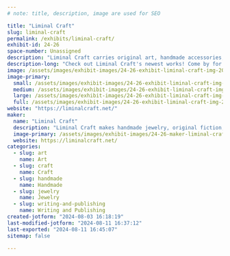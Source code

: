 ```yaml
---
# note: title, description, image are used for SEO

title: "Liminal Craft"
slug: liminal-craft
permalink: /exhibits/liminal-craft/
exhibit-id: 24-26
space-number: Unassigned
description: "Liminal Craft carries original art, handmade accessories, pinback buttons, and fandom history zines."
description-long: "Check out Liminal Craft's newest works! Come by for a chat about fandom lore and online research, or look at our newest art prints, keychains, buttons, and more!"
image: /assets/images/exhibit-images/24-26-exhibit-liminal-craft-img-20240705-110836802-large.jpg
image-primary: 
  small: /assets/images/exhibit-images/24-26-exhibit-liminal-craft-img-20240705-110836802-small.jpg
  medium: /assets/images/exhibit-images/24-26-exhibit-liminal-craft-img-20240705-110836802-medium.jpg
  large: /assets/images/exhibit-images/24-26-exhibit-liminal-craft-img-20240705-110836802-large.jpg
  full: /assets/images/exhibit-images/24-26-exhibit-liminal-craft-img-20240705-110836802-full.jpg
website: "https://liminalcraft.net/"
maker: 
  name: "Liminal Craft"
  description: "Liminal Craft makes handmade jewelry, original fiction, fandom history zines, and art prints. Want to learn about filk music? Curious about fandom in the days of Usenet? Come see our guide to finding fanlore on the Internet!"
  image-primary: /assets/images/exhibit-images/24-26-maker-liminal-craft-liminal-small-medium.jpg
  website: https://liminalcraft.net/
categories: 
  - slug: art
    name: Art
  - slug: craft
    name: Craft
  - slug: handmade
    name: Handmade
  - slug: jewelry
    name: Jewelry
  - slug: writing-and-publishing
    name: Writing and Publishing
created-jotform: "2024-08-03 16:18:19"
last-modified-jotform: "2024-08-11 16:37:12"
last-exported: "2024-08-11 16:45:07"
sitemap: false

---
```

